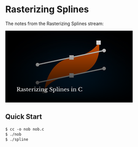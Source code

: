 # Rasterizing Splines

The notes from the Rasterizing Splines stream:

[![thumbnail](./thumbnail.png)](https://www.youtube.com/watch?v=1epwf3iaQNU)

## Quick Start

```console
$ cc -o nob nob.c
$ ./nob
$ ./spline
```
